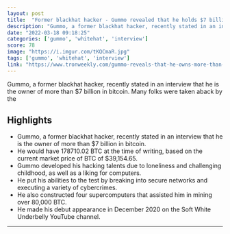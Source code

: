 ```yaml
---
layout: post
title:  "Former blackhat hacker - Gummo revealed that he holds $7 billion worth of Bitcoin"
description: "Gummo, a former blackhat hacker, recently stated in an interview that he is the owner of more than $7 billion in bitcoin. Many folks were taken aback by the"
date: "2022-03-18 09:18:25"
categories: ['gummo', 'whitehat', 'interview']
score: 78
image: "https://i.imgur.com/tKQCmaR.jpg"
tags: ['gummo', 'whitehat', 'interview']
link: "https://www.tronweekly.com/gummo-reveals-that-he-owns-more-than-7-b-in-btc/"
---
```


Gummo, a former blackhat hacker, recently stated in an interview that he is the owner of more than $7 billion in bitcoin. Many folks were taken aback by the

## Highlights

- Gummo, a former blackhat hacker, recently stated in an interview that he is the owner of more than $7 billion in bitcoin.
- He would have 178710.02 BTC at the time of writing, based on the current market price of BTC of $39,154.65.
- Gummo developed his hacking talents due to loneliness and challenging childhood, as well as a liking for computers.
- He put his abilities to the test by breaking into secure networks and executing a variety of cybercrimes.
- He also constructed four supercomputers that assisted him in mining over 80,000 BTC.
- He made his debut appearance in December 2020 on the Soft White Underbelly YouTube channel.

---
